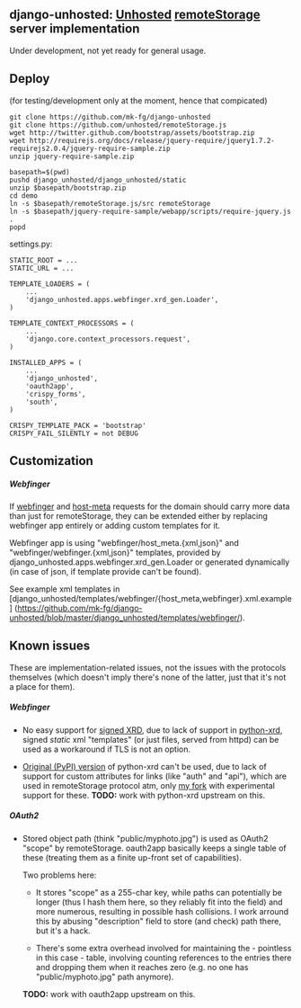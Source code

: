 django-unhosted: [Unhosted](http://unhosted.org/) [remoteStorage](http://www.w3.org/community/unhosted/wiki/RemoteStorage) server implementation
--------------------

Under development, not yet ready for general usage.


Deploy
--------------------

(for testing/development only at the moment, hence that compicated)

	git clone https://github.com/mk-fg/django-unhosted
	git clone https://github.com/unhosted/remoteStorage.js
	wget http://twitter.github.com/bootstrap/assets/bootstrap.zip
	wget http://requirejs.org/docs/release/jquery-require/jquery1.7.2-requirejs2.0.4/jquery-require-sample.zip
	unzip jquery-require-sample.zip

	basepath=$(pwd)
	pushd django_unhosted/django_unhosted/static
	unzip $basepath/bootstrap.zip
	cd demo
	ln -s $basepath/remoteStorage.js/src remoteStorage
	ln -s $basepath/jquery-require-sample/webapp/scripts/require-jquery.js .
	popd

settings.py:

	STATIC_ROOT = ...
	STATIC_URL = ...

	TEMPLATE_LOADERS = (
		...
		'django_unhosted.apps.webfinger.xrd_gen.Loader',
	)

	TEMPLATE_CONTEXT_PROCESSORS = (
		...
		'django.core.context_processors.request',
	)

	INSTALLED_APPS = (
		...
		'django_unhosted',
		'oauth2app',
		'crispy_forms',
		'south',
	)

	CRISPY_TEMPLATE_PACK = 'bootstrap'
	CRISPY_FAIL_SILENTLY = not DEBUG


Customization
--------------------

##### Webfinger

If [webfinger](https://tools.ietf.org/html/draft-jones-appsawg-webfinger-01) and
[host-meta](https://tools.ietf.org/html/draft-hammer-hostmeta-05) requests for
the domain should carry more data than just for remoteStorage, they can be
extended either by replacing webfinger app entirely or adding custom templates
for it.

Webfinger app is using "webfinger/host_meta.{xml,json}" and
"webfinger/webfinger.{xml,json}" templates, provided by
django_unhosted.apps.webfinger.xrd_gen.Loader or generated dynamically (in case
of json, if template provide can't be found).

See example xml templates in
[django_unhosted/templates/webfinger/{host_meta,webfinger}.xml.example]
(https://github.com/mk-fg/django-unhosted/blob/master/django_unhosted/templates/webfinger/).


Known issues
--------------------

These are implementation-related issues, not the issues with the protocols
themselves (which doesn't imply there's none of the latter, just that it's not a
place for them).

##### Webfinger

* No easy support for [signed
	XRD](http://docs.oasis-open.org/xri/xrd/v1.0/xrd-1.0.html#signature), due to
	lack of support in [python-xrd](https://github.com/jcarbaugh/python-xrd/),
	signed *static* xml "templates" (or just files, served from httpd) can be used
	as a workaround if TLS is not an option.

* [Original (PyPI) version](https://github.com/jcarbaugh/python-xrd/) of
	python-xrd can't be used, due to lack of support for custom attributes for
	links (like "auth" and "api"), which are used in remoteStorage protocol atm,
	only [my fork](https://github.com/mk-fg/python-xrd/) with experimental support
	for these.
	**TODO:** work with python-xrd upstream on this.

##### OAuth2

* Stored object path (think "public/myphoto.jpg") is used as OAuth2 "scope" by
	remoteStorage.
	oauth2app basically keeps a single table of these (treating them as a finite
	up-front set of capabilities).

	Two problems here:

	* It stores "scope" as a 255-char key, while paths can potentially be longer
		(thus I hash them here, so they reliably fit into the field) and more
		numerous, resulting in possible hash collisions.
		I work arround this by abusing "description" field to store (and check) path
		there, but it's a hack.

	* There's some extra overhead involved for maintaining the - pointless in this
		case - table, involving counting references to the entries there and
		dropping them when it reaches zero (e.g. no one has "public/myphoto.jpg"
		path anymore).

	**TODO:** work with oauth2app upstream on this.
